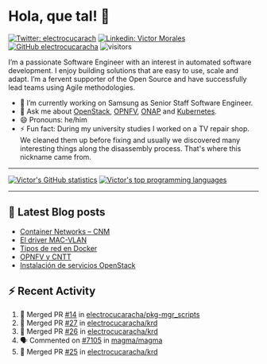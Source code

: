 # Hola, que tal! 👋

[![Twitter: electrocucarach](https://img.shields.io/twitter/follow/electrocucarach?style=social)](https://twitter.com/electrocucarach)
[![Linkedin: Victor Morales](https://img.shields.io/badge/-VictorMorales-blue?style=flat-square&logo=Linkedin&logoColor=white&link=https://www.linkedin.com/in/electrocucaracha/)](https://www.linkedin.com/in/electrocucaracha/)
[![GitHub electrocucaracha](https://img.shields.io/github/followers/electrocucaracha?label=follow&style=social)](https://github.com/electrocucaracha)
![visitors](https://visitor-badge.glitch.me/badge?page_id=electrocucaracha.electrocucaracha)

I’m a passionate Software Engineer with an interest in automated
software development. I enjoy building solutions that are easy to use,
scale and adapt. I’m a fervent supporter of the Open Source and have
successfully lead teams using Agile methodologies.

- 🔭 I’m currently working on Samsung as Senior Staff Software
Engineer.
- 💬 Ask me about [OpenStack](https://www.openstack.org/),
[OPNFV](https://www.opnfv.org/), [ONAP](https://www.onap.org/) and
[Kubernetes](https://kubernetes.io/).
- 😄 Pronouns: he/him
- ⚡ Fun fact: During my university studies I worked on a TV repair
shop. We cleaned them up before fixing and usually we discovered many
interesting things along the disassembly process. That's where this
nickname came from.

---

[![Victor's GitHub statistics](https://github-readme-stats.vercel.app/api?username=electrocucaracha)](https://github.com/anuraghazra/github-readme-stats#github-stats-card)
[![Victor's top programming languages](https://github-readme-stats.vercel.app/api/top-langs/?username=electrocucaracha)](https://github.com/anuraghazra/github-readme-stats#top-languages-card)

---

## 📘 Latest Blog posts

<!-- BLOG-POST-LIST:START -->
- [Container Networks – CNM](https://electrocucaracha.com/2020/08/28/container-network-model/)
- [El driver MAC-VLAN](https://electrocucaracha.com/2020/07/01/el-driver-mac-vlan/)
- [Tipos de red en Docker](https://electrocucaracha.com/2020/06/13/tipos-de-red-en-docker/)
- [OPNFV y CNTT](https://electrocucaracha.com/2020/05/29/opnfv-y-cntt/)
- [Instalación de servicios OpenStack](https://electrocucaracha.com/2019/05/10/instalacion-de-los-servicios-de-openstack/)
<!-- BLOG-POST-LIST:END -->

## :zap: Recent Activity

<!--START_SECTION:activity-->
1. 🎉 Merged PR [#14](https://github.com/electrocucaracha/pkg-mgr_scripts/pull/14) in [electrocucaracha/pkg-mgr_scripts](https://github.com/electrocucaracha/pkg-mgr_scripts)
2. 🎉 Merged PR [#27](https://github.com/electrocucaracha/krd/pull/27) in [electrocucaracha/krd](https://github.com/electrocucaracha/krd)
3. 🎉 Merged PR [#26](https://github.com/electrocucaracha/krd/pull/26) in [electrocucaracha/krd](https://github.com/electrocucaracha/krd)
4. 🗣 Commented on [#7105](https://github.com/magma/magma/issues/7105) in [magma/magma](https://github.com/magma/magma)
5. 🎉 Merged PR [#25](https://github.com/electrocucaracha/krd/pull/25) in [electrocucaracha/krd](https://github.com/electrocucaracha/krd)
<!--END_SECTION:activity-->
